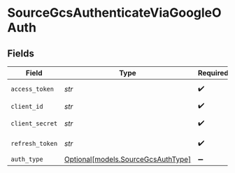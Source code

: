 # SourceGcsAuthenticateViaGoogleOAuth


## Fields

| Field                                                                | Type                                                                 | Required                                                             | Description                                                          |
| -------------------------------------------------------------------- | -------------------------------------------------------------------- | -------------------------------------------------------------------- | -------------------------------------------------------------------- |
| `access_token`                                                       | *str*                                                                | :heavy_check_mark:                                                   | Access Token                                                         |
| `client_id`                                                          | *str*                                                                | :heavy_check_mark:                                                   | Client ID                                                            |
| `client_secret`                                                      | *str*                                                                | :heavy_check_mark:                                                   | Client Secret                                                        |
| `refresh_token`                                                      | *str*                                                                | :heavy_check_mark:                                                   | Access Token                                                         |
| `auth_type`                                                          | [Optional[models.SourceGcsAuthType]](../models/sourcegcsauthtype.md) | :heavy_minus_sign:                                                   | N/A                                                                  |